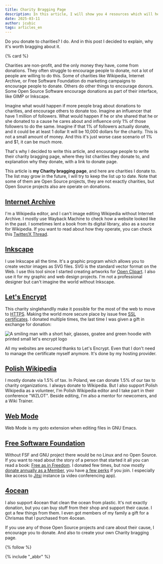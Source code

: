 ```yaml
---
title: Charity Bragging Page
description: In this article, I will show you 4 resources which will help you learn design as a web developer.
date: 2025-03-11
author: jcubic
tags: articles_en
---
```


Do you donate to charities? I do. And in this post I decided to explain, why it's worth bragging about it.

<!-- more -->
{% card %}

Charities are non-profit, and the only money they have, come from donations. They often struggle to
encourage people to donate, not a lot of people are willing to do this. Some of charities like
Wikipedia, Internet Archive, or Free Software Foundation do marketing campaigns to encourage people
to donate. Others do other things to encourage donors. Some Open Source Software encourage donations
as part of their interface, like GIMP or Inkscape.

Imagine what would happen if more people brag about donations to charities, and encourage others to
donate too. Imagine an influencer that have 1 million of followers. What would happen if he or she
shared that he or she donated to a cause he cares about and influence only 1% of those followers to
do the same. Imagine if that 1% of followers actually donate, and it could be at least 1 dollar It
will be 10,000 dollars for the charity. This is not a small amount of money. And this it's just
worse case scenario of 1% and $1, it can be much more.

That's why I decided to write this article, and encourage people to write their charity bragging
page, where they list charities they donate to, and explanation why they donate, with a link to
donate page.

This article is **my Charity bragging page**, and here are charities I donate to. The list may grow
in the future, I will try to keep the list up to date. Note that some of them are Open Source
projects, they are not exactly charities, but Open Source projects also are operate on donations.

## [Internet Archive](https://archive.org/donate?origin=jakub.jankiewicz.org)

I'm a Wikipedia editor, and I can't image editing Wikipedia without Internet Archive. I mostly use
Wayback Machine to check how a website looked like in the past. I sometimes lent a book from its
digital library, also as a source for Wikipedia. If you want to read about how they operate, you can
check this [Twitter/X Thread](https://threadreaderapp.com/thread/1204428311553642496.html).

## [Inkscape](https://inkscape.org/support-us/donate/)

I use Inkscape all the time. It's a graphic program which allows you to create vector images as SVG
files. SVG is the standard vector format on the Web. I use this tool since I started creating
artworks for [Open Clipart](https://openclipart.org/artist/kuba). I also use it for my graphic and
web design projects. I'm not a professional designer but can't imagine the world without Inkscape.

## [Let's Encrypt](https://letsencrypt.org/donate/)

This charity singlehandlly make it possible for the most of the web to move to
[HTTPS](https://en.wikipedia.org/wiki/HTTPS). Making the world more secure place by issue free [SSL
certificates](https://en.wikipedia.org/wiki/Transport_Layer_Security).  I donated multiple times,
the last time I was given a gift in exchange for donation:

![A smiling man with a short hair, glasses, goatee and green hoodie with printed small let's encrypt logo](/img/lets-encrypt-photo.jpg)

All my websites are secured thanks to Let's Encrypt. Even that I don't need to manage the certificate
myself anymore. It's done by my hosting provider.

## [Polish Wikipedia](https://opp.wikimedia.pl/)

I mostly donate via 1.5% of tax. In Poland, we can donate 1.5% of our tax to charity
organizations. I always donate to Wikipedia.  But I also support Polish Wikipedia as a volunteer,
I'm Polish Wikipedia editor and I take part in their conference "WZLOT". Beside editing, I'm also a
mentor for newcomers, and a Wiki Trainer.

## [Web Mode](https://github.com/sponsors/fxbois)

Web Mode is my goto extension when editing files in GNU Emacs.

## [Free Software Foundation](https://my.fsf.org/donate)

Without FSF and GNU project there would be no Linux and no Open Source.  If you want to read about
the story of a person that started it all you can read a book: [Free as in
Freedom](https://en.wikipedia.org/wiki/Free_as_in_Freedom).  I donated few times, but now mostly
[donate annually as a Member](https://my.fsf.org/join), you have [a few
perks](https://www.fsf.org/associate/benefits) if you join. I especially like access to
[Jitsi](https://en.wikipedia.org/wiki/Jitsi) instance (a video conferencing app).

## [4ocean](https://www.4ocean.com/)

I also support 4ocean that clean the ocean from plastic. It's not exactly donation, but you can buy
stuff from their shop and support their cause. I got a few things from them. I even got members of my
family a gift for a Chrismas that I purchased from 4ocean.

If you use any of those Open Source projects and care about their cause, I encourage you to donate.
And also to create your own Charity bragging page.

{% follow %}

{% include "_abbr" %}
